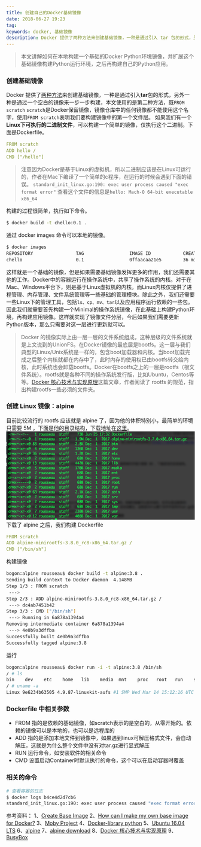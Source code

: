 ```yaml
---
title: 创建自己的Docker基础镜像
date: 2018-06-27 19:23
tag: 
keywords: docker, 基础镜像
description: Docker 提供了两种方法来创建基础镜像，一种是通过引入 tar 包的形式，另外一种是通过一个空白的镜像来一步一步构建。
---
```


> 本文讲解如何在本地构建一个基础的Docker Python环境镜像，并扩展这个基础镜像构建Python运行环境，之后再构建自己的Python应用。


### 创建基础镜像
Docker 提供了[两种方法](https://docs.docker.com/develop/develop-images/baseimages/#create-a-full-image-using-tar)来创建基础镜像，一种是通过引入**tar**包的形式，另外一种是通过一个空白的镜像来一步一步构建，本文使用的是第二种方法，既```FROM scratch```
```scratch```是Docker保留镜像，镜像仓库中的任何镜像都不能使用这个名字，使用```FROM scratch```表明我们要构建镜像中的第一个文件层。
如果我们有一个**Linux下可执行的二进制文件**，可以构建一个简单的镜像，仅执行这个二进制。下面是Dockerfile。

```yaml
FROM scratch
ADD hello /
CMD ["/hello"]
```
> 注意因为Docker是基于Linux的虚拟机，所以二进制应该是在Linux可运行的，作者在Mac下编译了一个简单的c程序，在运行的时候会遇到下面的错误。
```standard_init_linux.go:190: exec user process caused "exec format error"```
查看这个文件的信息是```hello: Mach-O 64-bit executable x86_64```

构建的过程很简单，执行如下命令。
```bash
$ docker build -t chello:0.1 .
```
通过 docker images 命令可以本地的镜像。
```bash
$ docker images
REPOSITORY                TAG                 IMAGE ID            CREATED             SIZE
chello                    0.1                 0ffaacaa21e5        36 minutes ago      8.43kB
```
这样就是一个基础的镜像，但是如果需要基础镜像发挥更多的作用，我们还需要其他的工作。Docker中的容器运行在操作系统中，共享了操作系统的内核。对于在Mac、Windows平台下，则是基于Linux虚拟机的内核。而Linux内核仅提供了进程管理、内存管理、文件系统管理等一些基础的管理模块。除此之外，我们还需要一些Linux下的管理工具，包括```ls、cp、mv、tar```以及应用程序运行依赖的一些包。因此我们就需要首先构建一个Minimal的操作系统镜像，在此基础上构建Python环境，再构建应用镜像。这样就实现了镜像文件分层，今后如果我们需要更新Python版本，那么只需要对这一层进行更新就可以。
> Docker 的镜像实际上由一层一层的文件系统组成，这种层级的文件系统就是上文说到的UnionFS。在Docker镜像的最底层是bootfs。这一层与我们典型的Linux/Unix系统是一样的，包含boot加载器和内核。当boot加载完成之后整个内核就都在内存中了，此时内存的使用权已由bootfs转交给内核，此时系统也会卸载bootfs。Docker在bootfs之上的一层是rootfs（根文件系统）。rootfs就是各种不同的操作系统发行版，比如Ubuntu，Centos等等。[Docker 核心技术与实现原理](https://draveness.me/docker)这篇文章，作者阅读了 rootfs 的规范，指出构建rootfs一些必须的文件夹。


### 创建 Linux 镜像：alpine
目前比较流行的 rootfs 应该就是 alpine 了，因为他的体积特别小，最简单的环境只需要 5M ，下面是他的目录结构，下载地址在[这里](https://alpinelinux.org/downloads/)。
![](20180627-make-your-own-base-docker-image/39469-20180627192218133-1863209962.png)
下载了 alpine 之后，我们构建 Dockerfile
```yaml
FROM scratch
ADD alpine-minirootfs-3.8.0_rc8-x86_64.tar.gz /
CMD ["/bin/sh"]
```
构建镜像
```bash
bogon:alpine rousseau$ docker build -t alpine:3.8 .
Sending build context to Docker daemon  4.148MB
Step 1/3 : FROM scratch
 ---> 
Step 2/3 : ADD alpine-minirootfs-3.8.0_rc8-x86_64.tar.gz /
 ---> dc4ab7451b42
Step 3/3 : CMD ["/bin/sh"]
 ---> Running in 6a878a1394a4
Removing intermediate container 6a878a1394a4
 ---> 4e0b9a3dffba
Successfully built 4e0b9a3dffba
Successfully tagged alpine:3.8
```
运行
```bash
bogon:alpine rousseau$ docker run -i -t alpine:3.8 /bin/sh
/ # ls
bin    dev    etc    home   lib    media  mnt    proc   root   run    sbin   srv    sys    tmp    usr    var
/ # uname -a
Linux 9e6234b63505 4.9.87-linuxkit-aufs #1 SMP Wed Mar 14 15:12:16 UTC 2018 x86_64 Linux
```

### Dockerfile 中相关参数

* FROM 指的是依赖的基础镜像，如scratch表示的是空白的，从零开始的。依赖的镜像可以是本地的，也可以是远程库的
* ADD 指的是添加本地文件到镜像中，如果遇到linux可解压格式文件，会自动解压，这就是为什么整个文件中没有对tar.gz进行显式解压
* RUN 运行命令，如安装软件的相关命令
* CMD 设置启动Container时默认执行的命令，这个可以在启动容器时覆盖

### 相关的命令
```bash
# 查看容器的日志
$ docker logs b4ce4d2d7cb6
standard_init_linux.go:190: exec user process caused "exec format error"
```
参考资料：
1、[Create Base Image](https://docs.docker.com/develop/develop-images/baseimages/)
2、[How can I make my own base image for Docker?](https://stackoverflow.com/questions/18274088/how-can-i-make-my-own-base-image-for-docker)
3、[Moby Project](https://github.com/moby/moby)
4、[Docker-library python](https://github.com/docker-library/python/blob/master/2.7/alpine3.7/Dockerfile)
5、[Ubuntu 16.04 LTS](https://cloud-images.ubuntu.com/releases/16.04/release/)
6、[alpine](http://gliderlabs.viewdocs.io/docker-alpine/)
7、[alpine download](https://alpinelinux.org/downloads/)
8、[Docker 核心技术与实现原理](https://draveness.me/docker)
9、[BusyBox](https://busybox.net/about.html)












